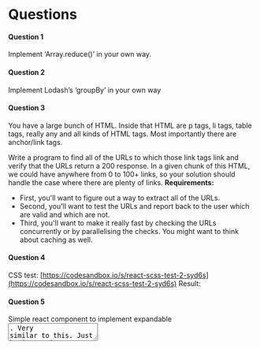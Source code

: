 # Questions

#### Question 1

Implement ‘Array.reduce()’ in your own way.

#### Question 2

Implement Lodash’s ‘groupBy’ in your own way

#### Question 3

You have a large bunch of HTML. Inside that HTML are p tags, li tags, table tags, really any and all kinds of HTML tags. Most importantly there are anchor/link tags.

Write a program to find all of the URLs to which those link tags link and verify that the URLs return a 200 response. In a given chunk of this HTML, we could have anywhere from 0 to 100+ links, so your solution should handle the case where there are plenty of links.
**Requirements:**

-   First, you'll want to figure out a way to extract all of the URLs.
-   Second, you'll want to test the URLs and report back to the user which are valid and which are not.
-   Third, you'll want to make it really fast by checking the URLs concurrently or by parallelising the checks. You might want to think about caching as well.

#### Question 4

CSS test: [https://codesandbox.io/s/react-scss-test-2-syd6s](https://codesandbox.io/s/react-scss-test-2-syd6s)
Result:

#### Question 5

Simple react component to implement expandable <textarea />. Very similar to this. Just basic requirements - not everything that material-ui does. Simple auto expand/contract feature.
[https://mui.com/components/textarea-autosize/](https://mui.com/components/textarea-autosize/)
